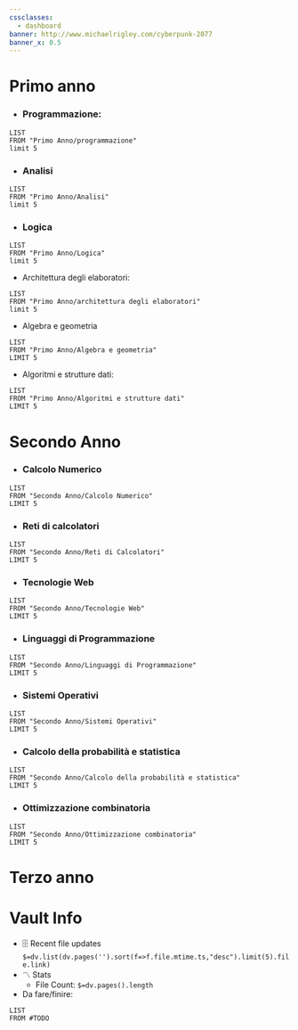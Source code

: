 ```yaml
---
cssclasses:
  - dashboard
banner: http://www.michaelrigley.com/cyberpunk-2077
banner_x: 0.5
---
```


# Primo anno

- ### Programmazione: 
  
```dataview
LIST
FROM "Primo Anno/programmazione" 
limit 5
```
- ### Analisi
  
```dataview
LIST 
FROM "Primo Anno/Analisi"
limit 5
```

- ### Logica 
  
```dataview
LIST 
FROM "Primo Anno/Logica" 
limit 5
```

- Architettura degli elaboratori:
  
```dataview
LIST
FROM "Primo Anno/architettura degli elaboratori"
limit 5
```

- Algebra e geometria
```dataview 
LIST
FROM "Primo Anno/Algebra e geometria"
LIMIT 5
```

- Algoritmi e strutture dati:
```dataview
LIST
FROM "Primo Anno/Algoritmi e strutture dati"
LIMIT 5
```


# Secondo Anno



- ### Calcolo Numerico
  
```dataview
LIST
FROM "Secondo Anno/Calcolo Numerico"
LIMIT 5
```

- ### Reti di calcolatori
  
```dataview
LIST
FROM "Secondo Anno/Reti di Calcolatori"
LIMIT 5
```

- ### Tecnologie Web
```dataview
LIST
FROM "Secondo Anno/Tecnologie Web"
LIMIT 5
```

- ### Linguaggi di Programmazione
  
```dataview
LIST
FROM "Secondo Anno/Linguaggi di Programmazione"
LIMIT 5
```

- ### Sistemi Operativi
```dataview
LIST
FROM "Secondo Anno/Sistemi Operativi"
LIMIT 5
```

- ### Calcolo della probabilità e statistica
  
```dataview
LIST
FROM "Secondo Anno/Calcolo della probabilità e statistica"
LIMIT 5
```

- ### Ottimizzazione combinatoria
  
```dataview 
LIST
FROM "Secondo Anno/Ottimizzazione combinatoria"
LIMIT 5
```

# Terzo anno


# Vault Info

[](https://github.com/TfTHacker/DashboardPlusPlus/blob/master/Dashboard%2B%2B.md#vault-info)

- 🗄️ Recent file updates `$=dv.list(dv.pages('').sort(f=>f.file.mtime.ts,"desc").limit(5).file.link)`
- 〽️ Stats
    - File Count: `$=dv.pages().length`
- Da fare/finire:
```dataview
LIST
FROM #TODO
```
